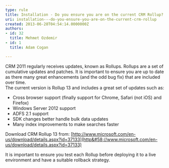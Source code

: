 ```yaml
---
type: rule
title: Installation - Do you ensure you are on the current CRM Rollup?
uri: installation---do-you-ensure-you-are-on-the-current-crm-rollup
created: 2013-06-28T04:54:14.0000000Z
authors:
- id: 32
  title: Mehmet Ozdemir
- id: 1
  title: Adam Cogan

---
```


 CRM 2011 regularly receives updates, known as Rollups. Rollups are a set of cumulative updates and patches. It is important to ensure you are up to date as there many ​great enhancements (and the odd bug fix) that are included over time.  
​The current version is Rollup 13 and includes a great set of updates such as:

- Cross browser support (finally support for Chrome, Safari (not iOS) and Firefox)
- Windows Server 2012 support
- ADFS 2.1 support
- SDK changes better handle bulk data updates
- Many index improvements to make searches faster


Download CRM Rollup 13 from: [http://www.microsoft.com/en-us/download/details.aspx?id=37133](http&#58;//www.microsoft.com/en-us/download/details.aspx?id=37133)

It is important to ensure you test each Rollup before deploying it to a live environment and have a suitable rollback strategy.



